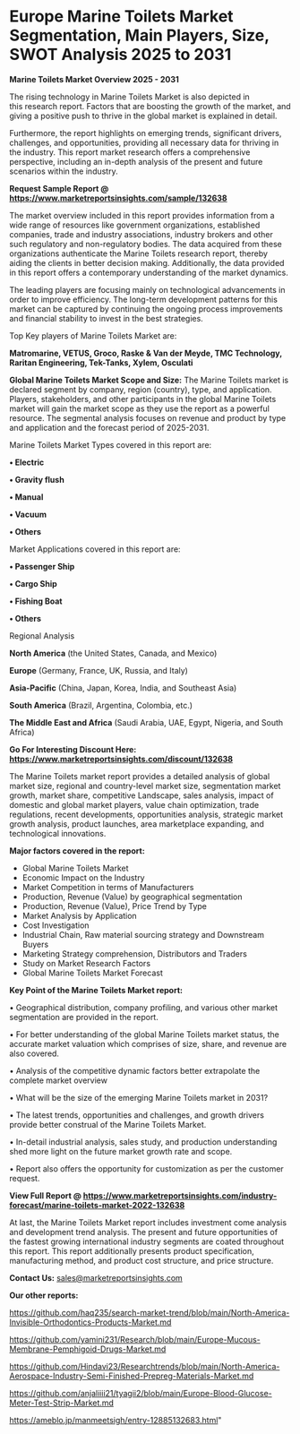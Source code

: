 # Europe Marine Toilets Market Segmentation, Main Players, Size, SWOT Analysis 2025 to 2031

<Strong> Marine Toilets Market Overview 2025 - 2031</strong>

The rising technology in Marine Toilets Market is also depicted in this research report. Factors that are boosting the growth of the market, and giving a positive push to thrive in the global market is explained in detail.

Furthermore, the report highlights on emerging trends, significant drivers, challenges, and opportunities, providing all necessary data for thriving in the industry. This report market research offers a comprehensive perspective, including an in-depth analysis of the present and future scenarios within the industry.

<strong>Request Sample Report @ <a href=https://www.marketreportsinsights.com/sample/132638>https://www.marketreportsinsights.com/sample/132638</a></strong>

The market overview included in this report provides information from a wide range of resources like government organizations, established companies, trade and industry associations, industry brokers and other such regulatory and non-regulatory bodies. The data acquired from these organizations authenticate the Marine Toilets research report, thereby aiding the clients in better decision making. Additionally, the data provided in this report offers a contemporary understanding of the market dynamics.

The leading players are focusing mainly on technological advancements in order to improve efficiency. The long-term development patterns for this market can be captured by continuing the ongoing process improvements and financial stability to invest in the best strategies.

Top Key players of Marine Toilets Market are:

<strong>Matromarine, VETUS, Groco, Raske & Van der Meyde, TMC Technology, Raritan Engineering, Tek-Tanks, Xylem, Osculati</strong>

<strong><b>Global Marine Toilets Market Scope and Size:</b></strong>
The Marine Toilets market is declared segment by company, region (country), type, and application. Players, stakeholders, and other participants in the global Marine Toilets market will gain the market scope as they use the report as a powerful resource. The segmental analysis focuses on revenue and product by type and application and the forecast period of 2025-2031.

Marine Toilets Market Types covered in this report are:

<strong>• Electric

• Gravity flush

• Manual

• Vacuum

• Others</strong>

Market Applications covered in this report are:

<strong>• Passenger Ship

• Cargo Ship

• Fishing Boat

• Others</strong> 

Regional Analysis

<strong>North America</strong> (the United States, Canada, and Mexico)

<strong>Europe</strong> (Germany, France, UK, Russia, and Italy)

<strong>Asia-Pacific</strong> (China, Japan, Korea, India, and Southeast Asia)

<strong>South America</strong> (Brazil, Argentina, Colombia, etc.)

<strong>The Middle East and Africa</strong> (Saudi Arabia, UAE, Egypt, Nigeria, and South Africa)

<strong>Go For Interesting Discount Here: <a href=https://www.marketreportsinsights.com/discount/132638>https://www.marketreportsinsights.com/discount/132638</a></strong>

The Marine Toilets market report provides a detailed analysis of global market size, regional and country-level market size, segmentation market growth, market share, competitive Landscape, sales analysis, impact of domestic and global market players, value chain optimization, trade regulations, recent developments, opportunities analysis, strategic market growth analysis, product launches, area marketplace expanding, and technological innovations.

<strong><b>Major factors covered in the report:</b></strong>
<ul>
  <li>Global Marine Toilets Market </li>
  <li>Economic Impact on the Industry</li>
  <li>Market Competition in terms of Manufacturers</li>
  <li>Production, Revenue (Value) by geographical segmentation</li>
  <li>Production, Revenue (Value), Price Trend by Type</li>
  <li>Market Analysis by Application</li>
  <li>Cost Investigation</li>
  <li>Industrial Chain, Raw material sourcing strategy and Downstream Buyers</li>
  <li>Marketing Strategy comprehension, Distributors and Traders</li>
  <li>Study on Market Research Factors</li>
  <li>Global Marine Toilets Market Forecast</li>
</ul>

<strong><b>Key Point of the Marine Toilets Market report:</b></strong>

• Geographical distribution, company profiling, and various other market segmentation are provided in the report.

• For better understanding of the global Marine Toilets market status, the accurate market valuation which comprises of size, share, and revenue are also covered.

• Analysis of the competitive dynamic factors better extrapolate the complete market overview

• What will be the size of the emerging Marine Toilets market in 2031?

• The latest trends, opportunities and challenges, and growth drivers provide better construal of the Marine Toilets Market.

• In-detail industrial analysis, sales study, and production understanding shed more light on the future market growth rate and scope.

• Report also offers the opportunity for customization as per the customer request.

<strong><b>View Full Report @ <a href=https://www.marketreportsinsights.com/industry-forecast/marine-toilets-market-2022-132638>https://www.marketreportsinsights.com/industry-forecast/marine-toilets-market-2022-132638</a></b></strong>


At last, the Marine Toilets Market report includes investment come analysis and development trend analysis. The present and future opportunities of the fastest growing international industry segments are coated throughout this report. This report additionally presents product specification, manufacturing method, and product cost structure, and price structure.

<strong>Contact Us:</strong>
sales@marketreportsinsights.com

<strong>Our other reports:</strong>

<a href=https://github.com/haq235/search-market-trend/blob/main/North-America-Invisible-Orthodontics-Products-Market.md>https://github.com/haq235/search-market-trend/blob/main/North-America-Invisible-Orthodontics-Products-Market.md</a>

<a href=https://github.com/yamini231/Research/blob/main/Europe-Mucous-Membrane-Pemphigoid-Drugs-Market.md>https://github.com/yamini231/Research/blob/main/Europe-Mucous-Membrane-Pemphigoid-Drugs-Market.md</a>

<a href=https://github.com/Hindavi23/Researchtrends/blob/main/North-America-Aerospace-Industry-Semi-Finished-Prepreg-Materials-Market.md>https://github.com/Hindavi23/Researchtrends/blob/main/North-America-Aerospace-Industry-Semi-Finished-Prepreg-Materials-Market.md</a>

<a href=https://github.com/anjaliiii21/tyagii2/blob/main/Europe-Blood-Glucose-Meter-Test-Strip-Market.md>https://github.com/anjaliiii21/tyagii2/blob/main/Europe-Blood-Glucose-Meter-Test-Strip-Market.md</a>

<a href=https://ameblo.jp/manmeetsigh/entry-12885132683.html>https://ameblo.jp/manmeetsigh/entry-12885132683.html</a>"
